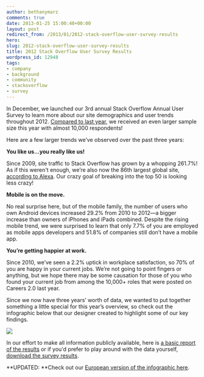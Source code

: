 ```yaml
---
author: bethanymarz
comments: true
date: 2013-01-25 15:00:40+00:00
layout: post
redirect_from: /2013/01/2012-stack-overflow-user-survey-results
hero: 
slug: 2012-stack-overflow-user-survey-results
title: 2012 Stack Overflow User Survey Results
wordpress_id: 12948
tags:
- company
- background
- community
- stackoverflow
- survey
---
```


In December, we launched our 3rd annual Stack Overflow Annual User Survey to learn more about our site demographics and user trends throughout 2012. [Compared to last year](http://blog.stackoverflow.com/2012/02/survey-results/), we received an even larger sample size this year with almost 10,000 respondents!

Here are a few larger trends we’ve observed over the past three years:

**You like us…you really like us!**

Since 2009, site traffic to Stack Overflow has grown by a whopping 261.7%! As if this weren't enough, we’re also now the 86th largest global site, [according to Alexa](http://www.alexa.com/siteinfo/stackoverflow.com). Our crazy goal of breaking into the top 50 is looking less crazy!

**Mobile is on the move.**

No real surprise here, but of the mobile family, the number of users who own Android devices increased 29.2% from 2010 to 2012—a bigger increase than owners of iPhones and iPads combined. Despite the rising mobile trend, we were surprised to learn that only 7.7% of you are employed as mobile apps developers and 51.8% of companies still don’t have a mobile app.

**You’re getting happier at work.**

Since 2010, we’ve seen a 2.2% uptick in workplace satisfaction, so 70% of you are happy in your current jobs. We’re not going to point fingers or anything, but we hope there may be some causation for those of you who found your current job from among the 10,000+ roles that were posted on Careers 2.0 last year.

Since we now have three years’ worth of data, we wanted to put together something a little special for this year’s overview, so check out the infographic below that our designer created to highlight some of our key findings.

[![](https://i.stack.imgur.com/EqnLT.png)](http://blog.stackoverflow.com/2013/01/2012-stack-overflow-user-survey-results/survey-final-3/)

In our effort to make all information publicly available, here is [a basic report of the results](https://www.surveymonkey.com/sr.aspx?sm=vU4rF_2bPVQaftSo1s69bGGbvMPXp7ktcfSHiDFP_2bM5qw_3d) or if you'd prefer to play around with the data yourself, [download the survey results](https://drive.google.com/a/stackoverflow.com/#folders/0BwIexitMAu8ceG95UUkyUGlRM0U).



**UPDATED: **Check out our [European version of the infographic here](https://www.dropbox.com/s/cenyt88smoa30b0/Stack%20Overflow%20Survey%20Results%20-%20Europe.png).
